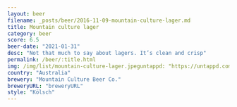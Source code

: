 ```yaml
---
layout: beer
filename: _posts/beer/2016-11-09-mountain-culture-lager.md
title: Mountain culture lager
category: beer
score: 6.5
beer-date: "2021-01-31"
desc: "Not that much to say about lagers. It’s clean and crisp"
permalink: /beer/:title.html
img: /img/list/mountain-culture-lager.jpeguntappd: "https://untappd.com/b/mountain-culture-beer-co--lager/3556983"
country: "Australia"
brewery: "Mountain Culture Beer Co."
breweryURL: "breweryURL"
style: "Kölsch"
---
```

